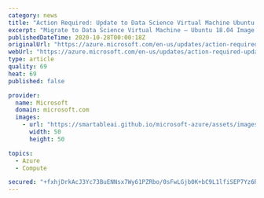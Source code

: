 ```yaml
---
category: news
title: "Action Required: Update to Data Science Virtual Machine Ubuntu 18.04  "
excerpt: "Migrate to Data Science Virtual Machine – Ubuntu 18.04 Image."
publishedDateTime: 2020-10-28T00:00:18Z
originalUrl: "https://azure.microsoft.com/en-us/updates/action-required-update-to-data-science-virtual-machine-ubuntu-1804/"
webUrl: "https://azure.microsoft.com/en-us/updates/action-required-update-to-data-science-virtual-machine-ubuntu-1804/"
type: article
quality: 69
heat: 69
published: false

provider:
  name: Microsoft
  domain: microsoft.com
  images:
    - url: "https://smartableai.github.io/microsoft-azure/assets/images/organizations/microsoft.com-50x50.jpg"
      width: 50
      height: 50

topics:
  - Azure
  - Compute

secured: "+fxhjDrkAcJ3Yc73BuENNsx7Wy61PZRbo/0sFwLGjb0K+bC9L1lfiSEP7Yz6R+/MGCf6cw0CHh4UQT1Au+ZSrbh4fNQffGKZCEnJRhHQEK61aO9PjZjHtWe3oPh7qMqY2qIDp2o7Gm2k3ixUjf410Jz3jQfNFetxeEacv80nlHIzDyM6U1jYN2jr8SXDummW2VoXEjvo7m7T4ZhElh2llSomK2mwYvZo1glnL6EwfbdBnBo/cPsWbEl0xOMRWTeuGtW3Jz8zkmcPPrhQHa8ozN/l3legp3OlWciAPlCssDK9lK5N77JZ6t/TF3rxJ6GMSIsHCkB09nB2SCQizdRAEHy4/bIwjuWG3htaVfSI/yU=;VmYSj3dWEXKHYTVpJ7pW2w=="
---
```



